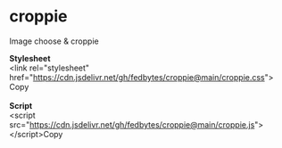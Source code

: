 # croppie
Image choose &amp; croppie

<b>Stylesheet</b><br>
&lt;link rel="stylesheet" href="https://cdn.jsdelivr.net/gh/fedbytes/croppie@main/croppie.css"&gt; <copy-button target-text="<link rel='stylesheet' href='https://cdn.jsdelivr.net/gh/fedbytes/croppie@main/croppie.css'>">Copy</copy-button>
<br><br>
<b>Script</b><br>
&lt;script src="https://cdn.jsdelivr.net/gh/fedbytes/croppie@main/croppie.js"&gt; &lt;/script&gt;<copy-button target-text="<script src='https://cdn.jsdelivr.net/gh/fedbytes/croppie@main/croppie.js'></script>">Copy</copy-button>
